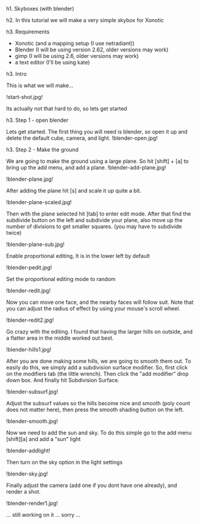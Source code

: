 h1. Skyboxes (with blender)

h2. In this tutorial we will make a very simple skybox for Xonotic

h3. Requirements 

* Xonotic (and a mapping setup (I use netradiant))
* Blender (I will be using version 2.62, older versions may work)
* gimp (I will be using 2.6, older versions may work)
* a text editor (I'll be using kate)

h3. Intro

This is what we will make...

!start-shot.jpg!

Its actually not that hard to do, so lets get started

h3. Step 1 - open blender

Lets get started.
The first thing you will need is blender, so open it up and delete the default cube, camera, and light.
!blender-open.jpg!

h3. Step 2 - Make the ground

We are going to make the ground using a large plane. So hit [shift] + [a] to bring up the add menu, and add a plane. 
!blender-add-plane.jpg!

!blender-plane.jpg!

After adding the plane hit [s] and scale it up quite a bit.

!blender-plane-scaled.jpg!

Then with the plane selected hit [tab] to enter edit mode. After that find the subdivide button on the left and subdivide your plane, also move up the number of divisions to get smaller squares. (you may have to subdivide twice)

!blender-plane-sub.jpg!


Enable proportional editing, It is in the lower left by default

!blender-pedit.jpg!


Set the proportional editing mode to random

!blender-redit.jpg!


Now you can move one face, and the nearby faces will follow suit. Note that you can adjust the radius of effect by using your mouse's scroll wheel. 

!blender-redit2.jpg!


Go crazy with the editing. I found that having the larger hills on outside, and a flatter area in the middle worked out best.

!blender-hills1.jpg!

After you are done making some hills, we are going to smooth them out. To easily do this, we simply add a subdivision surface modifier. So, first click on the modifiers tab (the little wrench). Then click the "add modifier" drop down box. And finally hit Subdivision Surface.

!blender-subsurf.jpg!


Adjust the subsurf values so the hills become nice and smooth (poly count does not matter here), then press the smooth shading button on the left. 

!blender-smooth.jpg!

Now we need to add the sun and sky. To do this simple go to the add menu [shift][a]  and add a "sun" light

!blender-addlight!

Then turn on the sky option in the light settings

!blender-sky.jpg!

Finally adjust the camera (add one if you dont have one already), and render a shot.

!blender-render1.jpg!
 





... still working on it ... sorry ...
 
